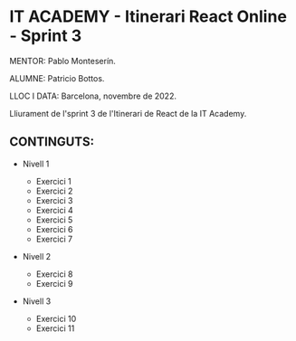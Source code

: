 # IT ACADEMY - Itinerari React Online - Sprint 3

MENTOR: Pablo Monteserín.

ALUMNE: Patricio Bottos. 

LLOC I DATA: Barcelona, novembre de 2022.


Lliurament de l'sprint 3 de l'Itinerari de React de la IT Academy.

## CONTINGUTS:
- Nivell 1
  - Exercici 1
  - Exercici 2
  - Exercici 3
  - Exercici 4
  - Exercici 5
  - Exercici 6
  - Exercici 7
  
- Nivell 2
  - Exercici 8
  - Exercici 9
  
- Nivell 3
  - Exercici 10
  - Exercici 11
